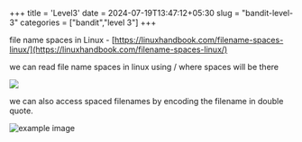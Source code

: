 +++
title = 'Level3'
date = 2024-07-19T13:47:12+05:30
slug = "bandit-level-3"
categories = ["bandit","level 3"]
+++

file name spaces in Linux - [https://linuxhandbook.com/filename-spaces-linux/](https://linuxhandbook.com/filename-spaces-linux/)

we can read file name spaces in linux using / where spaces will be there

![](https://drive.google.com/file/d/1B-7SMILbIBhumg44whdIiRzUX_Gpxidd/view?usp=sharing)

we can also access spaced filenames by encoding the filename in double quote.

![example image ](https://drive.google.com/file/d/1R-Foa2gewAgf0NdlnmlXiCiOMbvK53vf/view?usp=sharing)